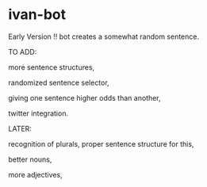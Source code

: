 # ivan-bot
Early Version !!
bot creates a somewhat random sentence.



TO ADD: 

more sentence structures,

randomized sentence selector,

giving one sentence higher odds than another,

twitter integration.


LATER:

recognition of plurals, proper sentence structure for this,

better nouns,

more adjectives,

